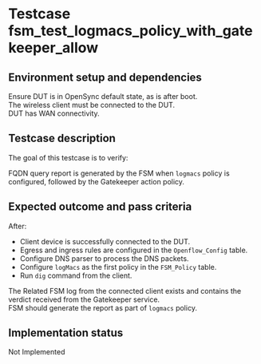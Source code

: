 # Testcase fsm_test_logmacs_policy_with_gatekeeper_allow

## Environment setup and dependencies

Ensure DUT is in OpenSync default state, as is after boot.\
The wireless client must be connected to the DUT.\
DUT has
WAN connectivity.

## Testcase description

The goal of this testcase is to verify:

FQDN query report is generated by the FSM when `logmacs` policy is configured, followed by the Gatekeeper action policy.

## Expected outcome and pass criteria

After:

- Client device is successfully connected to the DUT.
- Egress and ingress rules are configured in the `Openflow_Config` table.
- Configure DNS parser to process the DNS packets.
- Configure `logMacs` as the first policy in the `FSM_Policy` table.
- Run `dig` command from the client.

The Related FSM log from the connected client exists and contains the verdict received from the Gatekeeper service.\
FSM
should generate the report as part of `logmacs` policy.

## Implementation status

Not Implemented

